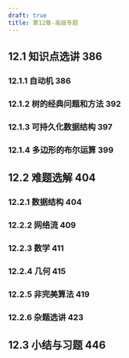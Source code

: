 ```yaml
---
draft: true
title: 第12章-高级专题
---
```


## 12.1 知识点选讲 386
### 12.1.1 自动机 386
### 12.1.2 树的经典问题和方法 392
### 12.1.3 可持久化数据结构 397
### 12.1.4 多边形的布尔运算 399
## 12.2 难题选解 404
### 12.2.1 数据结构 404
### 12.2.2 网络流 409
### 12.2.3 数学 411
### 12.2.4 几何 415
### 12.2.5 非完美算法 419
### 12.2.6 杂题选讲 423
## 12.3 小结与习题 446